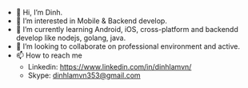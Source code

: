 - 👋 Hi, I’m Dinh.
- 👀 I’m interested in Mobile & Backend develop.
- 🌱 I’m currently learning Android, iOS, cross-platform and backendd develop like nodejs, golang, java.
- 💞️ I’m looking to collaborate on professional environment and active.
- 📫 How to reach me
    * Linkedin: https://www.linkedin.com/in/dinhlamvn/
    * Skype: dinhlamvn353@gmail.com
